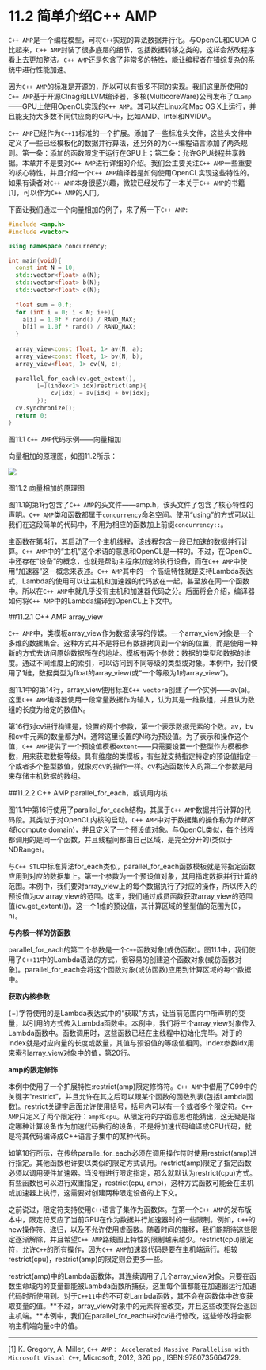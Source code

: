 # 11.2 简单介绍C++ AMP

`C++ AMP`是一个编程模型，可将`C++`实现的算法数据并行化。与OpenCL和CUDA C比起来，`C++ AMP`封装了很多底层的细节，包括数据转移之类的，这样会然改程序看上去更加整洁。`C++ AMP`还是包含了非常多的特性，能让编程者在错综复杂的系统中进行性能加速。

因为`C++ AMP`的标准是开源的，所以可以有很多不同的实现。我们这里所使用的`C++ AMP`基于开源Clnag和LLVM编译器，多核(MulticoreWare)公司发布了`CLamp`——GPU上使用OpenCL实现的`C++ AMP`。其可以在Linux和Mac OS X上运行，并且能支持大多数不同供应商的GPU卡，比如AMD、Intel和NVIDIA。

`C++ AMP`已经作为`C++11`标准的一个扩展。添加了一些标准头文件，这些头文件中定义了一些已经模板化的数据并行算法，还另外的为`C++`编程语言添加了两条规则。第一条：添加的函数限定于运行在GPU上；第二条：允许GPU线程共享数据。本章并不是要对`C++ AMP`进行详细的介绍。我们会主要关注`C++ AMP`一些重要的核心特性，并且介绍一个`C++ AMP`编译器是如何使用OpenCL实现这些特性的。如果有读者对`C++ AMP`本身很感兴趣，微软已经发布了一本关于`C++ AMP`的书籍[1]，可以作为`C++ AMP`的入门。

下面让我们通过一个向量相加的例子，来了解一下`C++ AMP`:

```c++
#include <amp.h>
#include <vector>

using namespace concurrency;

int main(void){
  const int N = 10;
  std::vector<float> a(N);
  std::vector<float> b(N);
  std::vector<float> c(N);
  
  float sum = 0.f;
  for (int i = 0; i < N; i++){
    a[i] = 1.0f * rand() / RAND_MAX;
    b[i] = 1.0f * rand() / RAND_MAX;
  }
  
  array_view<const float, 1> av(N, a);
  array_view<const float, 1> bv(N, b);
  array_view<float, 1> cv(N, c);
  
  parallel_for_each(cv.get_extent(),
  		[=](index<1> idx)restrict(amp){
        	cv[idx] = av[idx] + bv[idx];
        });
  cv.synchronize();
  return 0;
}
```

图11.1 `C++ AMP`代码示例——向量相加

向量相加的原理图，如图11.2所示：

![](../../images/chapter11/11-2.png)

图11.2 向量相加的原理图

图11.1的第1行包含了`C++ AMP`的头文件——amp.h，该头文件了包含了核心特性的声明。`C++ AMP`类和函数都属于`concurrency`命名空间。使用“using”的方式可以让我们在这段简单的代码中，不用为相应的函数加上前缀`concurrency::`。

主函数在第4行，其启动了一个主机线程，该线程包含一段已加速的数据并行计算。`C++ AMP`中的“主机”这个术语的意思和OpenCL是一样的。不过，在OpenCL中还存在“设备”的概念，也就是帮助主程序加速的执行设备，而在`C++ AMP`中使用“加速器”这一概念来表述。`C++ AMP`其中的一个高级特性就是支持Lambda表达式，Lambda的使用可以让主机和加速器的代码放在一起，甚至放在同一个函数中。所以在`C++ AMP`中就几乎没有主机和加速器代码之分。后面将会介绍，编译器如何将`C++ AMP`中的Lambda编译到OpenCL上下文中。

##11.2.1 C++ AMP array_view

`C++ AMP`中，类模板array_view作为数据读写的传媒。一个array_view对象是一个多维的数据集合。这种方式并不是将已有数据拷贝到一个新的位置，而是使用一种新的方式去访问原始数据所在的地址。模板有两个参数：数据的类型和数据的维度。通过不同维度上的索引，可以访问到不同等级的类型或对象。本例中，我们使用了1维，数据类型为float的array_view(或“一个等级为1的array_view”)。

图11.1中的第14行，array_view使用标准`C++ vector`a创建了一个实例——av(a)。这里`C++ AMP`编译器使用一段常量数据作为输入，认为其是一维数组，并且认为数组的长度为给定的数值N。

第16行对cv进行构建是，设置的两个参数，第一个表示数据元素的个数。av，bv和cv中元素的数量都为N。通常这里设置的N称为预设值。为了表示和操作这个值，`C++ AMP`提供了一个预设值模板`extent`——只需要设置一个整型作为模板参数，用来获取数据等级。具有维度的类模板，有些就支持指定特定的预设值指定一个或者多个整型数值，就像对cv的操作一样。cv构造函数传入的第二个参数是用来存储主机数据的数组。

##11.2.2 C++ AMP parallel_for_each，或调用内核

图11.1中第16行使用了parallel_for_each结构，其属于`C++ AMP`数据并行计算的代码段。其类似于对OpenCL内核的启动。`C++ AMP`中对于数据集的操作称为*计算区域*(compute domain)，并且定义了一个预设值对象。与OpenCL类似，每个线程都调用的是同一个函数，并且线程间都由自己区域，是完全分开的(类似于NDRange)。

与`C++ STL`中标准算法for_each类似，parallel_for_each函数模板就是将指定函数应用到对应的数据集上。第一个参数为一个预设值对象，其用指定数据并行计算的范围。本例中，我们要对array_view上的每个数据执行了对应的操作，所以传入的预设值为cv array_view的范围。这里，我们通过成员函数获取array_view的范围值(cv.get_extent())。这一个1维的预设值，其计算区域的整型值的范围为[0，n)。

**与内核一样的仿函数**

parallel_for_each的第二个参数是一个`C++`函数对象(或仿函数)。图11.1中，我们使用了`C++11`中的Lambda语法的方式，很容易的创建这个函数对象(或仿函数对象)。parallel_for_each会将这个函数对象(或仿函数)应用到计算区域的每个数据中。

**获取内核参数**

`[=]`字符使用的是Lambda表达式中的“获取”方式，让当前范围内中所声明的变量，以引用的方式传入Lambda函数中。本例中，我们将三个array_view对象传入Lambda函数中。函数调用时，这些函数已经在主线程中初始化完毕。对于的index就是对应向量的长度或数量，其值与预设值的等级值相同。index参数idx用来索引array_view对象中的值，第20行。

**amp的限定修饰**

本例中使用了一个扩展特性:restrict(amp)限定修饰符。`C++ AMP`中借用了C99中的关键字“restrict”，并且允许在其之后可以跟某个函数的函数列表(包括Lambda函数)。restrict关键字后面允许使用括号，括号内可以有一个或者多个限定符。`C++ AMP`只定义了两个限定符：`amp`和`cpu`。从限定符的字面意思也能猜出，这无疑是指定哪种计算设备作为加速代码执行的设备，不是将加速代码编译成CPU代码，就是将其代码编译成C++语言子集中的某种代码。

如第18行所示，在传给paralle_for_each必须在调用操作符时使用restrict(amp)进行指定。其他函数也许要以类似的限定方式调用。restrict(amp)限定了指定函数必须以调用硬件加速器。当没有进行限定指定，那么就默认为restrict(cpu)方式。有些函数也可以进行双重指定，restrict(cpu, amp)，这种方式函数可能会在主机或加速器上执行，这需要对创建两种限定设备的上下文。

之前说过，限定符支持使用`C++`语言子集作为函数体。在第一个`C++ AMP`的发布版本中，限定符反应了当前GPU在作为数据并行加速器时的一些限制。例如，`C++`的new操作符、递归，以及不允许使用虚函数。随着时间的推移，我们能期待这些限定逐渐解除，并且希望`C++ AMP`路线图上特性的限制越来越少。restrict(cpu)限定符，允许`C++`的所有操作，因为`C++ AMP`加速器代码是要在主机端运行。相较restrict(cpu)，restrict(amp)的限定则会更多一些。

restrict(amp)中的Lambda函数体，其连续调用了几个array_view对象。只要在函数生命域内的变量都能被Lambda函数所捕获。这里每个值都能在加速器运行加速代码时所使用到。对于`C++11`中的不可变Lambda函数，其不会在函数体中改变获取变量的值。**不过，array_view对象中的元素将被改变，并且这些改变将会返回主机端。**本例中，我们在parallel_for_each中对cv进行修改，这些修改将会影响主机端向量c中的值。

-------------

[1] K. Gregory, A. Miller, `C++ AMP： Accelerated Massive Parallelism with Microsoft Visual C++`, Microsoft, 2012, 326 pp., ISBN:9780735664729.